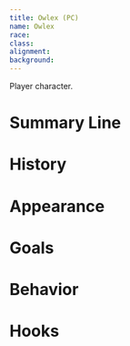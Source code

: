 ```yaml
---
title: Owlex (PC)
name: Owlex
race:
class:
alignment:
background:
---
```


Player character.

# Summary Line

# History

# Appearance

# Goals

# Behavior

# Hooks

